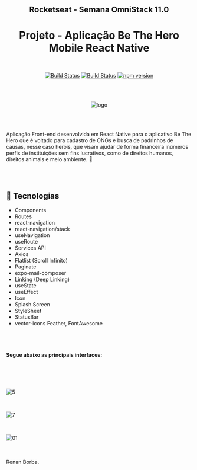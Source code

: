 <div align="center">

## Rocketseat - Semana OmniStack 11.0 
# Projeto - Aplicação Be The Hero Mobile React Native

</div>

<br>

<div align="center">

[![Build Status](https://img.shields.io/github/stars/RenanBorba/be-the-hero.svg)](https://github.com/RenanBorba/be-the-hero) [![Build Status](https://img.shields.io/github/forks/RenanBorba/be-the-hero.svg)](https://github.com/RenanBorba/be-the-hero) [![npm version](https://badge.fury.io/js/react-native.svg)](https://badge.fury.io/js/react-native)

</div>

<br><br>

<div align="center">
 
![logo](https://user-images.githubusercontent.com/48495838/80030077-19d0fa00-84be-11ea-8134-79c40d91f883.png)

</div>

<br><br>

Aplicação Front-end desenvolvida em React Native para o aplicativo Be The Hero que é voltado para cadastro de ONGs e busca de padrinhos de causas, nesse caso heróis, que visam ajudar de forma financeira inúmeros perfis de instituições sem fins lucrativos, como de direitos humanos, direitos animais e meio ambiente. 🦸

<br><br>

## :rocket: Tecnologias 
<ul> 
  <li>Components</li> 
  <li>Routes</li>
  <li>react-navigation</li> 
  <li>react-navigation/stack</li>
  <li>useNavigation</li> 
  <li>useRoute</li>
  <li>Services API</li>
  <li>Axios</li> 
  <li>Flatlist (Scroll Infinito)</li> 
  <li>Paginate</li>
  <li>expo-mail-composer</li>
  <li>Linking (Deep Linking)</li>
  <li>useState</li>
  <li>useEffect</li>
  <li>Icon</li>
  <li>Splash Screen</li>
  <li>StyleSheet</li>
  <li>StatusBar</li>
  <li>vector-icons Feather, FontAwesome</li>
</ul>

<br><br>

#### Segue abaixo as principais interfaces: 

<br><br><br>

![5](https://user-images.githubusercontent.com/48495838/78060187-7fb7df00-7361-11ea-813c-c1e000971f73.JPG) 

<br>

![7](https://user-images.githubusercontent.com/48495838/78060190-80507580-7361-11ea-86cd-b07af7fd5c14.JPG)

<br>

![01](https://user-images.githubusercontent.com/48495838/79368046-2f29af80-7f25-11ea-8376-edbbe91dadd9.jpg) 


<br><br>
Renan Borba.
